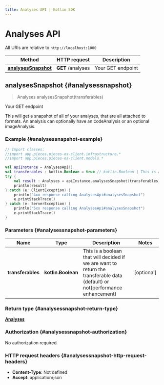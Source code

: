 ```yaml
---
title: Analyses API | Kotlin SDK
---
```


# Analyses API

All URIs are relative to `http://localhost:1000`

Method | HTTP request | Description
------------- | ------------- | -------------
[**analysesSnapshot**](#analysessnapshot) | **GET** /analyses | Your GET endpoint


## **analysesSnapshot** {#analysessnapshot}
> Analyses analysesSnapshot(transferables)

Your GET endpoint

This will get a snapshot of all of your analyses, that are all attached to formats. An analysis can optionally have an codeAnalysis or an optional imageAnalysis.

### Example {#analysessnapshot-example}
```kotlin
// Import classes:
//import app.pieces.pieces-os-client.infrastructure.*
//import app.pieces.pieces-os-client.models.*

val apiInstance = AnalysesApi()
val transferables : kotlin.Boolean = true // kotlin.Boolean | This is a boolean that will decided if we are want to return the transferable data (default) or not(performance enhancement)
try {
    val result : Analyses = apiInstance.analysesSnapshot(transferables)
    println(result)
} catch (e: ClientException) {
    println("4xx response calling AnalysesApi#analysesSnapshot")
    e.printStackTrace()
} catch (e: ServerException) {
    println("5xx response calling AnalysesApi#analysesSnapshot")
    e.printStackTrace()
}
```

### Parameters {#analysessnapshot-parameters}

Name | Type | Description  | Notes
------------- | ------------- | ------------- | -------------
 **transferables** | **kotlin.Boolean**| This is a boolean that will decided if we are want to return the transferable data (default) or not(performance enhancement) | [optional]

### Return type {#analysessnapshot-return-type}

[**Analyses**](../models/Analyses)

### Authorization {#analysessnapshot-authorization}

No authorization required

### HTTP request headers {#analysessnapshot-http-request-headers}

 - **Content-Type**: Not defined
 - **Accept**: application/json

